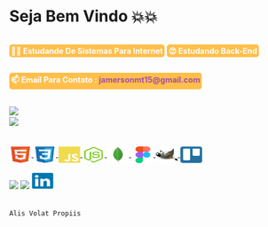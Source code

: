 # Seja Bem Vindo  💥💥


 <div align="left">
  <p style=" text-transform:capitalize; color:white;font-weight:bold; background-color:orange; border-radius:5px;display:inline-block;padding:3px;opacity:0.7;" >👨‍🎓 Estudande de Sistemas Para Internet</p>

 <p style="text-transform:capitalize; color:white;font-weight:bold; background-color:orange; border-radius:5px;display:inline-block;padding:3px;opacity:0.7;" >😍 estudando back-end</p>
 
 <p style="text-transform:capitalize; color:white;font-weight:bold; background-color:orange; border-radius:5px;display:inline-block;padding:3px;opacity:0.7;" >📫 email para contato : <a style="text-transform:none; color:purple;font-weight:700;">jamersonmt15@gmail.com</a></p>

 </div>
<br/>

<div align="left">
  <a href="https://github.com/JJamersonMT">
  <img height="180em" src="https://github-readme-stats.vercel.app/api?username=JJamersonMT&show_icons=true&theme=dark&include_all_commits=true&count_private=true"/>

  <br/>
  
  <img height="180em"  src="https://github-readme-stats.vercel.app/api/top-langs/?username=JJamersonMT&layout=compact&langs_count=7&theme=dark"/>
</div>

  <br/>

<div style="display: inline_block"><br>
  <img align="center" height="30" width="40" src="https://raw.githubusercontent.com/devicons/devicon/master/icons/html5/html5-original.svg">
  <img align="center" height="30" width="40" src="https://raw.githubusercontent.com/devicons/devicon/master/icons/css3/css3-original.svg">
  <img align="center" height="30" width="40" src="https://raw.githubusercontent.com/devicons/devicon/master/icons/javascript/javascript-plain.svg">
  <img align="center" height="30" width="40" src="https://raw.githubusercontent.com/devicons/devicon/master/icons/nodejs/nodejs-original.svg">
  <img align="center" height="30" width="40" src="https://raw.githubusercontent.com/devicons/devicon/master/icons/mongodb/mongodb-original.svg">
  <img align="center" height="30" width="40" src="https://raw.githubusercontent.com/devicons/devicon/master/icons/figma/figma-original.svg">
    <img align="center" height="30" width="40" src="https://raw.githubusercontent.com/devicons/devicon/master/icons/gimp/gimp-original.svg">
    <img align="center" height="30" width="40" src="https://raw.githubusercontent.com/devicons/devicon/master/icons/trello/trello-plain.svg">
</div>

<br>

<div> 
  <a href="https://www.instagram.com/JamersonMT/" target="_blank"><img src="https://img.shields.io/badge/-Instagram-%23E4405F?style=for-the-badge&logo=instagram&logoColor=white" target="_blank"></a>
  <a href = "mailto:jamersonmt15@gmail.com"><img src="https://img.shields.io/badge/-Gmail-%23333?style=for-the-badge&logo=gmail&logoColor=white" target="_blank"></a>
<a href = "mailto:jamersonmt15@gmail.com"><img height="30" width="40" src="https://raw.githubusercontent.com/devicons/devicon/master/icons/linkedin/linkedin-original.svg"></a>
  
</div>

<br>

```Alis Volat Propiis```
